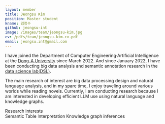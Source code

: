 ```yaml
---
layout: member
title: Jeongsu Kim
position: Master student
kname: 김정수
github: jeongsu-int
image: /images/team/jeongsu-kim.jpg
cv: /pdfs/team/jeongsu-kim-cv.pdf
email: jeongsu.int@gmail.com
---
```



I have joined the Department of Computer Engineering·Artificial Intelligence at the [Dong-A University](https://english.donga.ac.kr/sites/english/index.do) since March 2022. And since January 2022, I have been conducting big data analysis and semantic annotation research in the [data science lab(DSL)](https://www.datasciencelabs.org/).

The main research of interest are big data processing design and natural language analysis, and in my spare time, I enjoy traveling around various worlds while reading novels. Currently, I am conducting research because I am interested in developing efficient LLM use using natural language and knowledge graphs.



<div class="head">Research interests</div>
<span class="badge badge-info">Semantic Table Interpretation</span>
<span class="badge badge-danger">Knowledge graph inferences</span>




